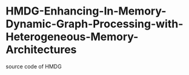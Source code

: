 # HMDG-Enhancing-In-Memory-Dynamic-Graph-Processing-with-Heterogeneous-Memory-Architectures
source code of HMDG
 
